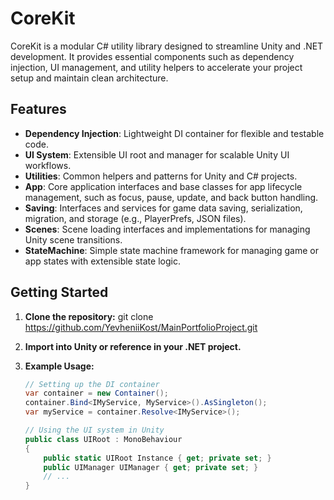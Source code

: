 # CoreKit

CoreKit is a modular C# utility library designed to streamline Unity and .NET development. It provides essential components such as dependency injection, UI management, and utility helpers to accelerate your project setup and maintain clean architecture.

## Features

- **Dependency Injection**: Lightweight DI container for flexible and testable code.
- **UI System**: Extensible UI root and manager for scalable Unity UI workflows.
- **Utilities**: Common helpers and patterns for Unity and C# projects.
- **App**: Core application interfaces and base classes for app lifecycle management, such as focus, pause, update, and back button handling.
- **Saving**: Interfaces and services for game data saving, serialization, migration, and storage (e.g., PlayerPrefs, JSON files).
- **Scenes**: Scene loading interfaces and implementations for managing Unity scene transitions.
- **StateMachine**: Simple state machine framework for managing game or app states with extensible state logic.

## Getting Started

1. **Clone the repository:**
   git clone https://github.com/YevheniiKost/MainPortfolioProject.git
2. **Import into Unity or reference in your .NET project.**

3. **Example Usage:**

   ```csharp
   // Setting up the DI container
   var container = new Container();
   container.Bind<IMyService, MyService>().AsSingleton();
   var myService = container.Resolve<IMyService>();

   // Using the UI system in Unity
   public class UIRoot : MonoBehaviour
   {
       public static UIRoot Instance { get; private set; }
       public UIManager UIManager { get; private set; }
       // ...
   }